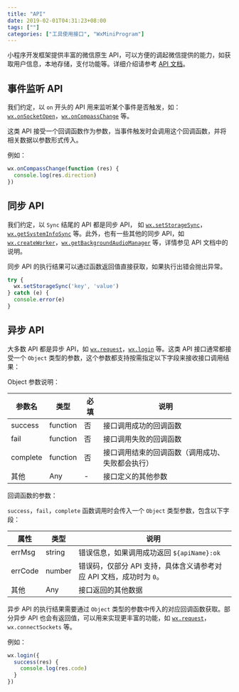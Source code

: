 ```yaml
---
title: "API"
date: 2019-02-01T04:31:23+08:00
tags: [""]
categories: ["工具使用接口", "WxMiniProgram"]
---
```



小程序开发框架提供丰富的微信原生 API，可以方便的调起微信提供的能力，如获取用户信息，本地存储，支付功能等。详细介绍请参考 [API 文档](https://developers.weixin.qq.com/miniprogram/dev/api/index.html)。

## 事件监听 API

我们约定，以 `on` 开头的 API 用来监听某个事件是否触发，如：[`wx.onSocketOpen`](https://developers.weixin.qq.com/miniprogram/dev/api/wx.onSocketOpen.html)，[`wx.onCompassChange`](https://developers.weixin.qq.com/miniprogram/dev/api/wx.onCompassChange.html) 等。

这类 API 接受一个回调函数作为参数，当事件触发时会调用这个回调函数，并将相关数据以参数形式传入。

例如：

```javascript
wx.onCompassChange(function (res) {
  console.log(res.direction)
})
```

## 同步 API

我们约定，以 `Sync` 结尾的 API 都是同步 API， 如 [`wx.setStorageSync`](https://developers.weixin.qq.com/miniprogram/dev/api/wx.setStorageSync.html)，[`wx.getSystemInfoSync`](https://developers.weixin.qq.com/miniprogram/dev/api/wx.getSystemInfoSync.html) 等。此外，也有一些其他的同步 API，如 [`wx.createWorker`](https://developers.weixin.qq.com/miniprogram/dev/api/wx.createWorker.html)，[`wx.getBackgroundAudioManager`](https://developers.weixin.qq.com/miniprogram/dev/api/wx.getBackgroundAudioManager.html) 等，详情参见 API 文档中的说明。

同步 API 的执行结果可以通过函数返回值直接获取，如果执行出错会抛出异常。

```javascript
try {
  wx.setStorageSync('key', 'value')
} catch (e) {
  console.error(e)
}
```

## 异步 API

大多数 API 都是异步 API，如 [`wx.request`](https://developers.weixin.qq.com/miniprogram/dev/api/wx.request.html)，[`wx.login`](https://developers.weixin.qq.com/miniprogram/dev/api/wx.login.html) 等。这类 API 接口通常都接受一个 `Object` 类型的参数，这个参数都支持按需指定以下字段来接收接口调用结果：

Object 参数说明：

| 参数名   | 类型     | 必填 | 说明                                             |
| -------- | -------- | ---- | ------------------------------------------------ |
| success  | function | 否   | 接口调用成功的回调函数                           |
| fail     | function | 否   | 接口调用失败的回调函数                           |
| complete | function | 否   | 接口调用结束的回调函数（调用成功、失败都会执行） |
| 其他     | Any      | -    | 接口定义的其他参数                               |

回调函数的参数：

`success`，`fail`，`complete` 函数调用时会传入一个 `Object` 类型参数，包含以下字段：

| 属性    | 类型   | 说明                                                         |
| ------- | ------ | ------------------------------------------------------------ |
| errMsg  | string | 错误信息，如果调用成功返回 `${apiName}:ok`                   |
| errCode | number | 错误码，仅部分 API 支持，具体含义请参考对应 API 文档，成功时为 `0`。 |
| 其他    | Any    | 接口返回的其他数据                                           |

异步 API 的执行结果需要通过 `Object` 类型的参数中传入的对应回调函数获取。部分异步 API 也会有返回值，可以用来实现更丰富的功能，如 [`wx.request`](https://developers.weixin.qq.com/miniprogram/dev/api/wx.request.html)，`wx.connectSockets` 等。

例如：

```javascript
wx.login({
  success(res) {
    console.log(res.code)
  }
})
```



